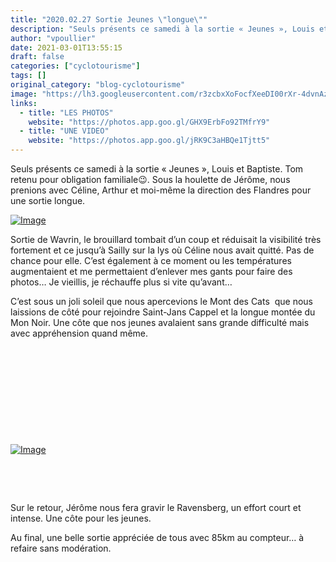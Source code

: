 ```yaml
---
title: "2020.02.27 Sortie Jeunes \"longue\""
description: "Seuls présents ce samedi à la sortie « Jeunes », Louis et Baptiste. Tom retenu pour obligation familiale😉. Sous la houlette de Jérôme, nous prenions avec Céline, Arthur et moi-même la direction des Flandres pour une sortie longue."
author: "vpoullier"
date: 2021-03-01T13:55:15
draft: false
categories: ["cyclotourisme"]
tags: []
original_category: "blog-cyclotourisme"
image: "https://lh3.googleusercontent.com/r3zcbxXoFocfXeeDI00rXr-4dvnAz0zbzhjCiS29CL7cS35_B25u9fpLg9aukagGv4eVMw1YMPoeFsce3x72zfT6fQA9jaNFrO80_3Ztut4mdC3M10WMvey-R-TxY0fm20Mm9ArwjqFVJgpA2wBG84ReE0A-hpWcT0VXIedEAfvxiKSufx1ttPNUoMN2W1Km5dMkTb5fDd2TGePpuTo8hxDHOT2vzY1Lj4Qvp_xJ8Jczw6gGx8LNDls6YuFFJWoEZi0wlWEWl_IlueOc2Lw9pRFUPDuRuWo_2Sri9nKLtSI70HxHKp2zr3ld9Y2J8DRLm5aYBazA0ytgd3fwS9DGp598WAFQcBi5q8hUBSf6IKm5TCv9NnYzZO87Nhl-7yvu7_TbCdfQ2mQXZ_eEejwl39LvvVbU_PjgpWB81fztr78BaKg15vcHlcjgMSgs-j5lnKCUtTCVoXE0TFFYNCvhpGVZVwUuWPn17RRQaXJdX-dtPJq1m3saBY4hLCOwh_vDfD1-k2uR6JJ_cHqMu03oX4lHDIdxw61WOmFSVNknX_6LhhuWSltXtIden3E4plwnPAjgu4ooiwHxAGjPRFJyCeNtZgMPCHtvDL9zR2nrBiu0c-0lUCbTHolw8yAso7kOxZEOQYi1FJS0TZaRfjOM27QfeEvnrb5pcurvx3q4gA1ilEWfmmc-p3aqUAnfhg=w1019-h764-no?authuser=0"
links:
  - title: "LES PHOTOS"
    website: "https://photos.app.goo.gl/GHX9ErbFo92TMfrY9"
  - title: "UNE VIDEO"
    website: "https://photos.app.goo.gl/jRK9C3aHBQe1Tjtt5"
---
```


Seuls présents ce samedi à la sortie «&nbsp;Jeunes&nbsp;», Louis et Baptiste. Tom retenu pour obligation familiale😉. Sous la houlette de Jérôme, nous prenions avec Céline, Arthur et moi-même la direction des Flandres pour une sortie longue.

<!--more-->

[![Image](https://lh3.googleusercontent.com/pw/ACtC-3feb7OWwmpsXebfBVFVgA7c4eO4wh0JkaEqO6dy7KdtGROdnOeu9TCPJy4mOzQJ-zjBQKY7miu2w_ZeZw3h4bYk3CyRfV3oiCnSIuE3oc4WH5bqoY-LCGAVnhndaxsK0A7vZVeF8MRzoelTg3kctOQzLQ=w1019-h764-no?authuser=0)](https://lh3.googleusercontent.com/pw/ACtC-3feb7OWwmpsXebfBVFVgA7c4eO4wh0JkaEqO6dy7KdtGROdnOeu9TCPJy4mOzQJ-zjBQKY7miu2w_ZeZw3h4bYk3CyRfV3oiCnSIuE3oc4WH5bqoY-LCGAVnhndaxsK0A7vZVeF8MRzoelTg3kctOQzLQ=w1019-h764-no?authuser=0)

Sortie de Wavrin, le brouillard tombait d’un coup et réduisait la visibilité très fortement et ce jusqu’à Sailly sur la lys où Céline nous avait quitté. Pas de chance pour elle. C’est également à ce moment ou les températures augmentaient et me permettaient d’enlever mes gants pour faire des photos… Je vieillis, je réchauffe plus si vite qu’avant…

C’est sous un joli soleil que nous apercevions le Mont des Cats&nbsp; que nous laissions de côté pour rejoindre Saint-Jans Cappel et la longue montée du Mon Noir. Une côte que nos&nbsp;jeunes avalaient sans grande difficulté mais avec appréhension quand même.

&nbsp;

&nbsp;

&nbsp;

&nbsp;

&nbsp;

[![Image](https://lh3.googleusercontent.com/pw/ACtC-3fHF-Wb3K8c_f62yoxw6dUEg8qmhySFxl3_rPK1n5yrcvBx4xw1nI66x5CsyCjJF5kQeOn5z0eqcMl_LwdAX69q1LLrnJJSiTJHxGrvrA2HYeAklfvMNL_suoT3CLvl6CJMvze7msp9Z6Yg-hC-8XpaxA=w1019-h764-no?authuser=0)](https://lh3.googleusercontent.com/pw/ACtC-3fHF-Wb3K8c_f62yoxw6dUEg8qmhySFxl3_rPK1n5yrcvBx4xw1nI66x5CsyCjJF5kQeOn5z0eqcMl_LwdAX69q1LLrnJJSiTJHxGrvrA2HYeAklfvMNL_suoT3CLvl6CJMvze7msp9Z6Yg-hC-8XpaxA=w1019-h764-no?authuser=0)

&nbsp;

&nbsp;

Sur le retour, Jérôme nous fera gravir le Ravensberg, un effort court et intense. Une côte pour les jeunes.

Au final, une belle sortie appréciée de tous avec 85km au compteur… à refaire sans modération.
